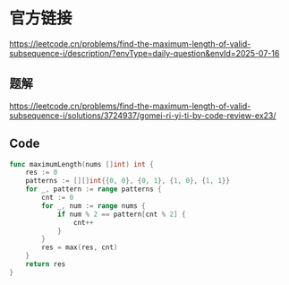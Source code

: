 # 官方链接
https://leetcode.cn/problems/find-the-maximum-length-of-valid-subsequence-i/description/?envType=daily-question&envId=2025-07-16

## 题解
https://leetcode.cn/problems/find-the-maximum-length-of-valid-subsequence-i/solutions/3724937/gomei-ri-yi-ti-by-code-review-ex23/

## Code
```go
func maximumLength(nums []int) int {
    res := 0
    patterns := [][]int{{0, 0}, {0, 1}, {1, 0}, {1, 1}}
    for _, pattern := range patterns {
        cnt := 0
        for _, num := range nums {
            if num % 2 == pattern[cnt % 2] {
                cnt++
            }
        }
        res = max(res, cnt)
    }
    return res
}
```